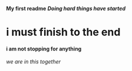 **My first readme**
**_Doing hard things have started_**
# i must finish to the end
#### i am not stopping for anything ###
_we are in this together_
